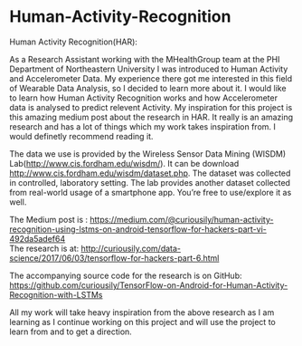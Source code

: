 # Human-Activity-Recognition
Human Activity Recognition(HAR): 

As a Research Assistant working with the MHealthGroup team at the PHI Department of Northeastern University I was introduced to Human Activity and Accelerometer Data.  My experience there got me interested in this field of Wearable Data Analysis, so I decided to learn more about it. I would like to learn how Human Activity Recognition works and how Accelerometer data is analysed to predict relevent Activity.  My inspiration for this project is this amazing medium post about the research in HAR. It really is an amazing research and has a lot of things which my work takes inspiration from. I would definetly recommend reading it.  

The data we use is provided by the Wireless Sensor Data Mining (WISDM) Lab(http://www.cis.fordham.edu/wisdm/). It can be download http://www.cis.fordham.edu/wisdm/dataset.php. The dataset was collected in controlled, laboratory setting. The lab provides another dataset collected from real-world usage of a smartphone app. You’re free to use/explore it as well.

The Medium post is : https://medium.com/@curiousily/human-activity-recognition-using-lstms-on-android-tensorflow-for-hackers-part-vi-492da5adef64  
The research is at: http://curiousily.com/data-science/2017/06/03/tensorflow-for-hackers-part-6.html  

The accompanying source code for the research is on GitHub: https://github.com/curiousily/TensorFlow-on-Android-for-Human-Activity-Recognition-with-LSTMs  

All my work will take heavy inspiration from the above research as I am learning as I continue working on this project and will use the project to learn from and to get a direction.
